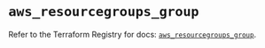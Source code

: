 # `aws_resourcegroups_group`

Refer to the Terraform Registry for docs: [`aws_resourcegroups_group`](https://registry.terraform.io/providers/hashicorp/aws/3.76.1/docs/resources/resourcegroups_group).
